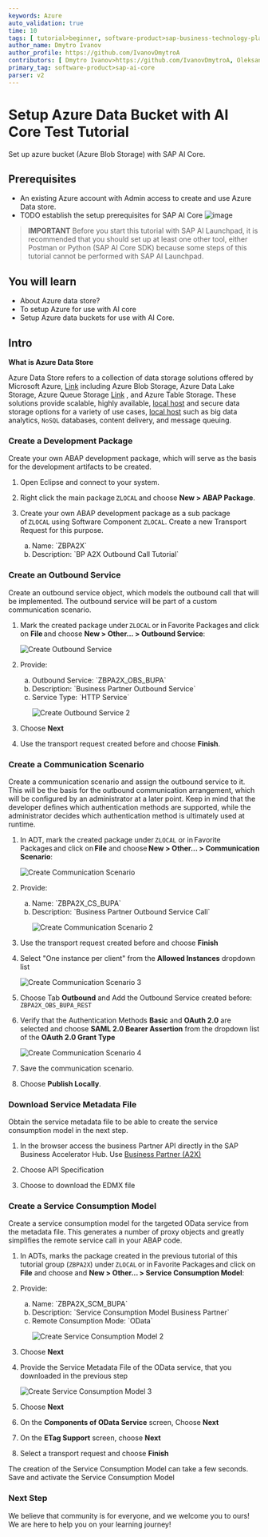 ```yaml
---
keywords: Azure
auto_validation: true
time: 10
tags: [ tutorial>beginner, software-product>sap-business-technology-platform  ]
author_name: Dmytro Ivanov
author_profile: https://github.com/IvanovDmytroA
contributors: [ Dmytro Ivanov>https://github.com/IvanovDmytroA, Oleksandra Kovtunenko > https://github.com/Oleksandra2 ]
primary_tag: software-product>sap-ai-core
parser: v2
---
```

# Setup Azure Data Bucket with AI Core Test Tutorial
<!-- description -->Set up azure bucket (Azure Blob Storage) with SAP AI Core.

## Prerequisites
- An existing Azure account with Admin access to create and use Azure Data store.
- TODO establish the setup prerequisites for SAP AI Core 
![image](img/azure-dashboard.png)

>**IMPORTANT** Before you start this tutorial with SAP AI Launchpad, it is recommended that you should set up at least one other tool, either Postman or Python (SAP AI Core SDK) because some steps of this tutorial cannot be performed with SAP AI Launchpad.

## You will learn
- About Azure data store?
- To setup Azure for use with AI core
- Setup Azure data buckets for use with AI Core.

 ## Intro
**What is Azure Data Store**

Azure Data Store refers to a collection of data storage solutions offered by Microsoft Azure, [Link](http://localhost/test.html) including Azure Blob Storage, Azure Data Lake Storage, Azure Queue Storage [Link](http://127.0.0.1/test.html) , and Azure Table Storage. These solutions provide scalable, highly available, [local host](http://127.0.0.1:8080) and secure data storage options for a variety of use cases, [local host](http://localhost:8080) such as big data analytics, `NoSQL` databases, content delivery, and message queuing.

### Create a Development Package

Create your own ABAP development package, which will serve as the basis for the development artifacts to be created.

1. Open Eclipse and connect to your system.

2. Right click the main package `ZLOCAL` and choose **New > ABAP Package**.

3. Create your own ABAP development package as a sub package of `ZLOCAL` using Software Component `ZLOCAL`. Create a new Transport Request for this purpose.
    <ol type="a"><li>Name: `ZBPA2X`
    </li><li>Description: `BP A2X Outbound Call Tutorial`</li></ol>

### Create an Outbound Service

Create an outbound service object, which models the outbound call that will be implemented. The outbound service will be part of a custom communication scenario.

1. Mark the created package under `ZLOCAL` or in Favorite Packages and click on **File** and choose **New > Other... > Outbound Service**:

    ![Create Outbound Service](create_outbound_service.png)

2. Provide:
    <ol type="a"><li>Outbound Service: `ZBPA2X_OBS_BUPA`
    </li><li>Description: `Business Partner Outbound Service`
    </li><li>Service Type: `HTTP Service`

      ![Create Outbound Service 2](create_outbound_service_2.png)</li></ol>

3. Choose **Next**

4. Use the transport request created before and choose **Finish**.

### Create a Communication Scenario

Create a communication scenario and assign the outbound service to it. This will be the basis for the outbound communication arrangement, which will be configured by an administrator at a later point. Keep in mind that the developer defines which authentication methods are supported, while the administrator decides which authentication method is ultimately used at runtime.

1. In ADT, mark the created package under `ZLOCAL` or in Favorite Packages and click on **File** and choose **New > Other... > Communication Scenario**:

    ![Create Communication Scenario](create_communication_scenario.png)

2. Provide:
    <ol type="a"><li>Name: `ZBPA2X_CS_BUPA`
    </li><li>Description: `Business Partner Outbound Service Call`

    ![Create Communication Scenario 2](create_communication_scenario_2.png)</li></ol>

3. Use the transport request created before and choose **Finish**

4. Select "One instance per client" from the **Allowed Instances** dropdown list

    ![Create Communication Scenario 3](create_communication_scenario_3.png)

5. Choose Tab **Outbound** and Add the Outbound Service created before: `ZBPA2X_OBS_BUPA_REST`

6. Verify that the Authentication Methods **Basic** and **OAuth 2.0** are selected and choose **SAML 2.0 Bearer Assertion** from the dropdown list of the **OAuth 2.0 Grant Type**

    ![Create Communication Scenario 4](create_communication_scenario_4_2.png)

7. Save the communication scenario.

8. Choose **Publish Locally**.

### Download Service Metadata File

Obtain the service metadata file to be able to create the service consumption model in the next step.

1. In the browser access the business Partner API directly in the SAP Business Accelerator Hub. Use [Business Partner (A2X)](https://api.sap.com/api/API_BUSINESS_PARTNER/overview)

2. Choose API Specification

3. Choose to download the EDMX file

### Create a Service Consumption Model

Create a service consumption model for the targeted OData service from the metadata file. This generates a number of proxy objects and greatly simplifies the remote service call in your ABAP code.

1. In ADTs, marks the package created in the previous tutorial of this tutorial group (`ZBPA2X`) under `ZLOCAL` or in Favorite Packages and click on **File** and choose and **New > Other... > Service Consumption Model**:

2. Provide:
    <ol type="a"><li>Name: `ZBPA2X_SCM_BUPA`  
    </li><li>Description: `Service Consumption Model Business Partner`
    </li><li>Remote Consumption Mode: `OData`

    ![Create Service Consumption Model 2](create_service_consumption_model_2.png)</li></ol>

3. Choose **Next**

4. Provide the Service Metadata File of the OData service, that you downloaded in the previous step

    ![Create Service Consumption Model 3](create_service_consumption_model_3.png)

5. Choose **Next**

6. On the **Components of OData Service** screen, Choose **Next**

7. On the **ETag Support** screen, choose **Next**

8. Select a transport request and choose **Finish**

The creation of the Service Consumption Model can take a few seconds. Save and activate the Service Consumption Model

### Next Step

We believe that community is for everyone, and we welcome you to ours! We are here to help you on your learning journey!